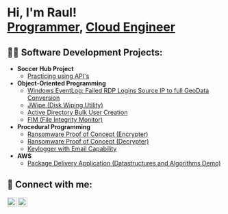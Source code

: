 <h1>Hi, I'm Raul! <br/><a href="https://github.com/RaulJRodriguez">Programmer</a>, <a href="https://www.linkedin.com/in/rauljrodriguez/">Cloud Engineer</a></h1>

<h2>👨‍💻 Software Development Projects:</h2>

- <b>Soccer Hub Project</b>
  - [Practicing using API's](https://github.com/joshmadakor1/Algorithms-Practice)
- <b>Object-Oriented Programming</b>
  - [Windows EventLog: Failed RDP Logins Source IP to full GeoData Conversion](https://github.com/joshmadakor1/Sentinel-Lab)
  - [JWipe (Disk Wiping Utility)](https://github.com/joshmadakor1/Jwipe.PowerShell)
  - [Active Directory Bulk User Creation](https://github.com/joshmadakor1/AD_PS)
  - [FIM (File Integrity Monitor)](https://github.com/joshmadakor1/PowerShell-Integrity-FIM)
- <b>Procedural Programming</b>
  - [Ransomware Proof of Concept (Encrypter)](https://github.com/joshmadakor1/EncrypterPOC)
  - [Ransomware Proof of Concept (Decrypter)](https://github.com/joshmadakor1/DecrypterPOC)
  - [Keylogger with Email Capability](https://github.com/joshmadakor1/Key-Logger-With-Email)
- <b>AWS</b>
  - [Package Delivery Application (Datastructures and Algorithms Demo)](https://github.com/joshmadakor1/Package-Delivery-Pathfinding-Algorithm)

<h2> 🤳 Connect with me:</h2>

[<img align="left" alt="RaulJRodriguez | LinkedIn" width="22px" src="https://cdn.jsdelivr.net/npm/simple-icons@v3/icons/linkedin.svg" />][linkedin]
[<img align="left" alt="RaulJRodriguez | Instagram" width="22px" src="https://cdn.jsdelivr.net/npm/simple-icons@v3/icons/instagram.svg" />][instagram]

[instagram]: https://www.instagram.com/rxulrodriguez/
[linkedin]: https://linkedin.com/in/rauljrodriguez/
